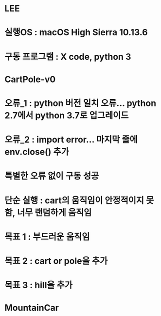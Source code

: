 # LEE
# 실행OS : macOS High Sierra 10.13.6
# 구동 프로그램 : X code, python 3

# CartPole-v0
  # 오류_1 : python 버전 일치 오류... python 2.7에서 python 3.7로 업그레이드
  # 오류_2 : import error... 마지막 줄에 env.close() 추가
  # 특별한 오류 없이 구동 성공
  # 단순 실행 : cart의 움직임이 안정적이지 못함, 너무 랜덤하게 움직임
  # 목표 1 : 부드러운 움직임
  # 목표 2 : cart or pole을 추가
  # 목표 3 : hill을 추가

# MountainCar

